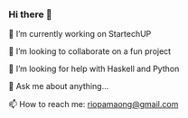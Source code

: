 ### Hi there 👋

🔭 I’m currently working on StartechUP
 
👯 I’m looking to collaborate on a fun project

🤔 I’m looking for help with Haskell and Python

💬 Ask me about anything...

📫 How to reach me: riopamaong@gmail.com


<!--
**riodel27/riodel27** is a ✨ _special_ ✨ repository because its `README.md` (this file) appears on your GitHub profile.

Here are some ideas to get you started:

- 🔭 I’m currently working on ...
- 🌱 I’m currently learning ...
- 👯 I’m looking to collaborate on ...
- 🤔 I’m looking for help with ...
- 💬 Ask me about ...
- 📫 How to reach me: ...
- 😄 Pronouns: ...
- ⚡ Fun fact: ...
-->
